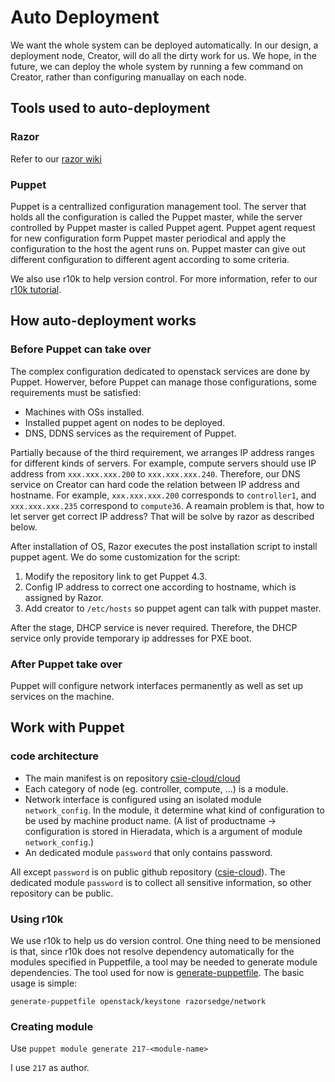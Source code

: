 # Auto Deployment

We want the whole system can be deployed automatically. In our design, a deployment node, Creator, will do all the dirty work for us. We hope, in the future, we can deploy the whole system by running a few command on Creator, rather than configuring manuallay on each node.  

## Tools used to auto-deployment

### Razor

Refer to our [razor wiki](https://github.com/csie-cloud/wiki/wiki/Razor)

### Puppet
Puppet is a centrallized configuration management tool. The server that holds all the configuration is called the Puppet master, while the server controlled by Puppet master is called Puppet agent. Puppet agent request for new configuration form Puppet master periodical and apply the configuration to the host the agent runs on. Puppet master can give out different configuration to different agent according to some criteria.

We also use r10k to help version control. For more information, refer to our [r10k tutorial](https://github.com/csie-cloud/wiki/wiki/r10k#why-r10k).

## How auto-deployment works

### Before Puppet can take over

The complex configuration dedicated to openstack services are done by Puppet. Howerver, before Puppet can manage those configurations, some requirements must be satisfied:
* Machines with OSs installed.
* Installed puppet agent on nodes to be deployed.
* DNS, DDNS services as the requirement of Puppet.

Partially because of the third requirement, we arranges IP address ranges for different kinds of servers. For example, compute servers should use IP address from `xxx.xxx.xxx.200` to `xxx.xxx.xxx.240`. Therefore, our DNS service on Creator can hard code the relation between IP address and hostname. For example, `xxx.xxx.xxx.200` corresponds to `controller1`, and `xxx.xxx.xxx.235` correspond to `compute36`. A reamain problem is that, how to let server get correct IP address? That will be solve by razor as described below. 

After installation of OS, Razor executes the post installation script to install puppet agent. We do some customization for the script:

1. Modify the repository link to get Puppet 4.3.
2. Config IP address to correct one according to hostname, which is assigned by Razor.
3. Add creator to `/etc/hosts` so puppet agent can talk with puppet master.

After the stage, DHCP service is never required. Therefore, the DHCP service only provide temporary ip addresses for PXE boot.

### After Puppet take over

Puppet will configure network interfaces permanently as well as set up services on the machine.

## Work with Puppet

### code architecture

* The main manifest is on repository [csie-cloud/cloud](https://github.com/csie-cloud/cloud)
* Each category of node (eg. controller, compute, ...) is a module.
* Network interface is configured using an isolated module `network_config`. In the module, it determine what kind of configuration to be used by machine product name. (A list of productname -> configuration is stored in Hieradata, which is a argument of module `network_config`.) 
* An dedicated module `password` that only contains password.

All except `password` is on public github repository ([csie-cloud](https://github.com/csie-cloud/)). The dedicated module `password` is to collect all sensitive information, so other repository can be public.

### Using r10k

We use r10k to help us do version control. One thing need to be mensioned is that, since r10k does not resolve dependency automatically for the modules specified in Puppetfile, a tool may be needed to generate module dependencies. The tool used for now is [generate-puppetfile](https://github.com/rnelson0/puppet-generate-puppetfile). The basic usage is simple:
````
generate-puppetfile openstack/keystone razorsedge/network
````

### Creating module

Use `puppet module generate 217-<module-name>`

I use `217` as author.